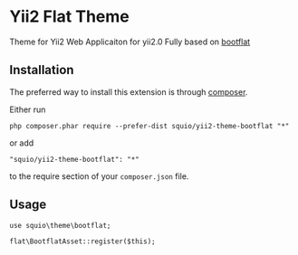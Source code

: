 Yii2  Flat Theme 
======================
Theme for Yii2 Web Applicaiton for yii2.0
Fully based on [bootflat](https://bootflat.github.io/)

Installation
------------

The preferred way to install this extension is through [composer](http://getcomposer.org/download/).

Either run

```
php composer.phar require --prefer-dist squio/yii2-theme-bootflat "*"
```

or add

```
"squio/yii2-theme-bootflat": "*"
```

to the require section of your `composer.json` file.


Usage
-----
```
use squio\theme\bootflat;

flat\BootflatAsset::register($this);
```